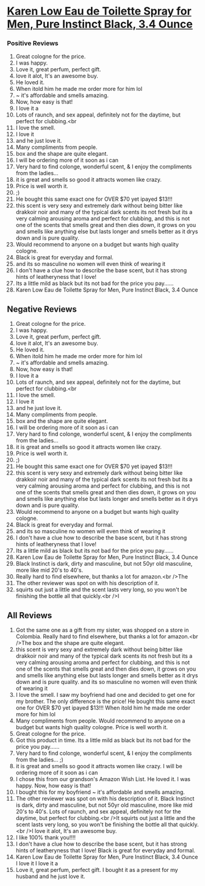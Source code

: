 # [Karen Low Eau de Toilette Spray for Men, Pure Instinct Black, 3.4 Ounce](https://products.checkmycream.com/products/Karen-Low-Eau-de-Toilette-Spray-for-Men-Pure-Instinct-Black-3.4-Ounce.html)

### Positive Reviews

<ol>
      <li>Great cologne for the price.</li>
      <li>I was happy.</li>
      <li>Love it, great perfum, perfect gift.  </li>
      <li>love it alot, It&#x27;s an awesome buy.</li>
      <li>He loved it.  </li>
      <li>When itold him he made me order more for him lol</li>
      <li>~ it&#x27;s affordable and smells amazing.</li>
      <li>Now, how easy is that!</li>
      <li>I love it a</li>
      <li>Lots of raunch, and sex appeal, definitely not for the daytime, but perfect for clubbing.&lt;br</li>
      <li>I love the smell.</li>
      <li>I love it</li>
      <li>and he just love it.</li>
      <li>Many compliments from people.</li>
      <li>box and the shape are quite elegant.</li>
      <li>I will be ordering more of it soon as i can</li>
      <li>Very hard to find colonge, wonderful scent, &amp; I enjoy the compliments from the ladies...</li>
      <li>it is great and smells so good it attracts women like crazy.</li>
      <li>Price is well worth it.</li>
      <li>;)</li>
      <li>He bought this same exact one for OVER $70 yet ipayed $13!!!</li>
      <li>this scent is very sexy and extremely dark without being bitter like drakkoir noir and many of the typical dark scents    its not fresh but its a very calming arousing aroma and perfect for clubbing, and this is not one of the scents that smells great and then dies down, it grows on you and smells like anything else but lasts longer and smells better as it drys down and is pure quality.     </li>
      <li>Would recommend to anyone on a budget but wants high quality cologne.</li>
      <li>Black is great for everyday and formal.</li>
      <li>and its so masculine no women will even think of wearing it</li>
      <li>I don&#x27;t have a clue how to describe the base scent, but it has strong hints of leatheryness that I love!</li>
      <li>Its a little mild as black but its not bad for the price you pay......</li>
      <li>Karen Low Eau de Toilette Spray for Men, Pure Instinct Black, 3.4 Ounce</li>
</ol>


<h2>Negative Reviews</h2>
<ol>
<li> Great cologne for the price.</li>
<li> I was happy.</li>
<li> Love it, great perfum, perfect gift.  </li>
<li> love it alot, It&#x27;s an awesome buy.</li>
<li> He loved it.  </li>
<li> When itold him he made me order more for him lol</li>
<li> ~ it&#x27;s affordable and smells amazing.</li>
<li> Now, how easy is that!</li>
<li> I love it a</li>
<li> Lots of raunch, and sex appeal, definitely not for the daytime, but perfect for clubbing.&lt;br</li>
<li> I love the smell.</li>
<li> I love it</li>
<li> and he just love it.</li>
<li> Many compliments from people.</li>
<li> box and the shape are quite elegant.</li>
<li> I will be ordering more of it soon as i can</li>
<li> Very hard to find colonge, wonderful scent, &amp; I enjoy the compliments from the ladies...</li>
<li> it is great and smells so good it attracts women like crazy.</li>
<li> Price is well worth it.</li>
<li> ;)</li>
<li> He bought this same exact one for OVER $70 yet ipayed $13!!!</li>
<li> this scent is very sexy and extremely dark without being bitter like drakkoir noir and many of the typical dark scents    its not fresh but its a very calming arousing aroma and perfect for clubbing, and this is not one of the scents that smells great and then dies down, it grows on you and smells like anything else but lasts longer and smells better as it drys down and is pure quality.     </li>
<li> Would recommend to anyone on a budget but wants high quality cologne.</li>
<li> Black is great for everyday and formal.</li>
<li> and its so masculine no women will even think of wearing it</li>
<li> I don&#x27;t have a clue how to describe the base scent, but it has strong hints of leatheryness that I love!</li>
<li> Its a little mild as black but its not bad for the price you pay......</li>
<li> Karen Low Eau de Toilette Spray for Men, Pure Instinct Black, 3.4 Ounce</li>
<li> Black Instinct is dark, dirty and masculine, but not 50yr old  masculine, more like mid 20&#x27;s to 40&#x27;s.  </li>
<li> Really hard to find elsewhere, but thanks a lot for amazon.&lt;br /&gt;The</li>
<li> The other reviewer was spot on with his description of it.</li>
<li> squirts out just a little and the scent lasts very long, so you won&#x27;t be finishing the bottle all that quickly.&lt;br /&gt;I</li>
</ol>

<h2>All Reviews</h2>

<ol>
    <li> Got the same one as a gift from my sister, was shopped on a store in Colombia. Really hard to find elsewhere, but thanks a lot for amazon.&lt;br /&gt;The box and the shape are quite elegant.</li>
    <li> this scent is very sexy and extremely dark without being bitter like drakkoir noir and many of the typical dark scents    its not fresh but its a very calming arousing aroma and perfect for clubbing, and this is not one of the scents that smells great and then dies down, it grows on you and smells like anything else but lasts longer and smells better as it drys down and is pure quality.     and its so masculine no women will even think of wearing it</li>
    <li> I love the smell. I saw my boyfriend had one and decided to get one for my brother. The only difference is the price! He bought this same exact one for OVER $70 yet ipayed $13!!! When itold him he made me order more for him lol</li>
    <li> Many compliments from people. Would recommend to anyone on a budget but wants high quality cologne. Price is well worth it.</li>
    <li> Great cologne for the price.</li>
    <li> Got this product in time. Its a little mild as black but its not bad for the price you pay......</li>
    <li> Very hard to find colonge, wonderful scent, &amp; I enjoy the compliments from the ladies... ;)</li>
    <li> it is great and smells so good it attracts women like crazy. I will be ordering more of it soon as i can</li>
    <li> I chose this from our grandson&#x27;s Amazon Wish List.  He loved it.  I was happy. Now, how easy is that!</li>
    <li> I bought this for my boyfriend ~ it&#x27;s affordable and smells amazing.</li>
    <li> The other reviewer was spot on with his description of it. Black Instinct is dark, dirty and masculine, but not 50yr old  masculine, more like mid 20&#x27;s to 40&#x27;s.  Lots of raunch, and sex appeal, definitely not for the daytime, but perfect for clubbing.&lt;br /&gt;It squirts out just a little and the scent lasts very long, so you won&#x27;t be finishing the bottle all that quickly.&lt;br /&gt;I love it alot, It&#x27;s an awesome buy.</li>
    <li> I like 100% thank you!!!!</li>
    <li> I don&#x27;t have a clue how to describe the base scent, but it has strong hints of leatheryness that I love! Black is great for everyday and formal.</li>
    <li> Karen Low Eau de Toilette Spray for Men, Pure Instinct Black, 3.4 Ounce I love it I love it a</li>
    <li> Love it, great perfum, perfect gift.  I bought it as a present for my husband and he just love it.</li>
</ol>




